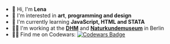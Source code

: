 - 👋 Hi, I'm **Lena**
- 👀 I'm interested in **art**, **programming and design**
- 🌱 I'm currently learning **JavaScript, HTML and STATA**
- 👩‍💻 I'm working at the [**DHM**](https://www.dhm.de/) and [**Naturkundemuseum**](https://www.museumfuernaturkunde.berlin/en) in Berlin
- 👩‍🎓 Find me on Codewars: [![Codewars Badge](https://www.codewars.com/users/lenaimdahl/badges/micro)](https://www.codewars.com/users/lenaimdahl)
